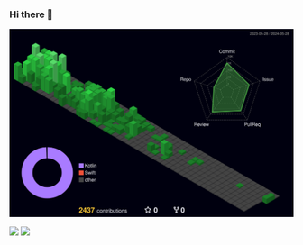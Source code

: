 ### Hi there 👋

![](./profile-3d-contrib/profile-night-green.svg)

  <img  height="182em" src="https://github-readme-stats.vercel.app/api/top-langs/?username=Cjsghkd&layout=compact&langs_count=6"/> 
  <img  height="182em" src="https://github-readme-stats.vercel.app/api?username=Cjsghkd&show_icons=true&include_all_commits=true&count_private=true"/>

